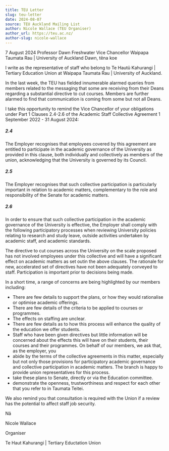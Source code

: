 ```yaml
---
title: TEU Letter
slug: teu-letter
date: 2024-08-07
source: TEU Auckland Mailing List
author: Nicole Wallace (TEU Organiser)
author_url: https://teu.ac.nz/
author-slug: nicole-wallace
---
```

7 August 2024
Professor Dawn Freshwater
Vice Chancellor
Waipapa Taumata Rau | University of Auckland
Dawn, tēna koe

I write as the representative of staff who belong to Te Hautü Kahurangi | Tertiary Education Union at Waipapa Taumata Rau | University of Auckland.

In the last week, the TEU has fielded innumerable alarmed queries from members related to the messaging that some are receiving from their Deans regarding a substantial directive to cut courses. Members are further alarmed to find that communication is coming from some but not all Deans.

I take this opportunity to remind the Vice Chancellor of your obligations under Part 1 Clauses 2.4-2.6 of the Academic Staff Collective Agreement 1 September 2022 - 31 August 2024:

##### 2.4
The Employer recognises that employees covered by this agreement are entitled to participate in the academic governance of the University as provided in this clause, both individually and collectively as members of the union, acknowledging that the University is governed by its Council.

##### 2.5
The Employer recognises that such collective participation is particularly important in relation to academic matters, complementary to the role and responsibility of the Senate for academic matters.

##### 2.6
In order to ensure that such collective participation in the academic governance of the University is effective, the Employer shall comply with the following participatory processes when reviewing University policies relating to research and study leave, outside activities undertaken by academic staff, and academic standards.

The directive to cut courses across the University on the scale proposed has not involved employees under this collective and will have a significant effect on academic matters as set outin the above clauses. The rationale for new, accelerated set of directives have not been adequately conveyed to staff. Participation is important prior to decisions being made.

In a short time, a range of concerns are being highlighted by our members including:
* There are few details to support the plans, or how they would rationalise or optimise academic offerings.
* There are few details of the criteria to be applied to courses or programmes.
* The effects on staffing are unclear.
* There are few details as to how this process will enhance the quality of the education we offer students.
* Staff who have been given directives but little information will be concerned about the effects this will have on their students, their courses and their programmes.
On behalf of our members, we ask that, as the employer, you
* abide by the terms of the collective agreements in this matter, especially but not only those provisions for participatory academic governance and collective participation in academic matters. The branch is happy to provide union representatives for this process.
* take these plans to Senate, directly or via the Education committee.
* demonstrate the openness, trustworthiness and respect for each other that you refer to in Taumata Teitei.

We also remind you that consultation is required with the Union if a review has the potential to affect staff job security.

Nã

Nicole Wallace

Organiser

Te Haut Kahurangi | Tertiary Eductation Union